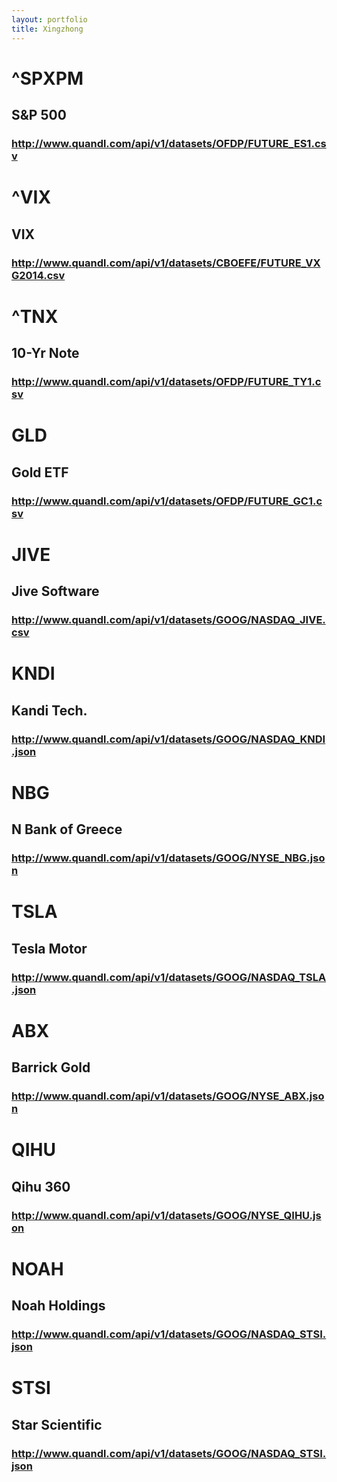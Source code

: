 ```yaml
---
layout: portfolio
title: Xingzhong
---
```


# ^SPXPM
## S&P 500
### http://www.quandl.com/api/v1/datasets/OFDP/FUTURE_ES1.csv

# ^VIX
## VIX
### http://www.quandl.com/api/v1/datasets/CBOEFE/FUTURE_VXG2014.csv

# ^TNX
## 10-Yr Note
### http://www.quandl.com/api/v1/datasets/OFDP/FUTURE_TY1.csv

# GLD
## Gold ETF
### http://www.quandl.com/api/v1/datasets/OFDP/FUTURE_GC1.csv

# JIVE
## Jive Software
### http://www.quandl.com/api/v1/datasets/GOOG/NASDAQ_JIVE.csv

# KNDI
## Kandi Tech.
### http://www.quandl.com/api/v1/datasets/GOOG/NASDAQ_KNDI.json

# NBG
## N Bank of Greece
### http://www.quandl.com/api/v1/datasets/GOOG/NYSE_NBG.json

# TSLA
## Tesla Motor
### http://www.quandl.com/api/v1/datasets/GOOG/NASDAQ_TSLA.json

# ABX
## Barrick Gold
### http://www.quandl.com/api/v1/datasets/GOOG/NYSE_ABX.json

# QIHU
## Qihu 360
### http://www.quandl.com/api/v1/datasets/GOOG/NYSE_QIHU.json

# NOAH
## Noah Holdings
### http://www.quandl.com/api/v1/datasets/GOOG/NASDAQ_STSI.json

# STSI
## Star Scientific
### http://www.quandl.com/api/v1/datasets/GOOG/NASDAQ_STSI.json
